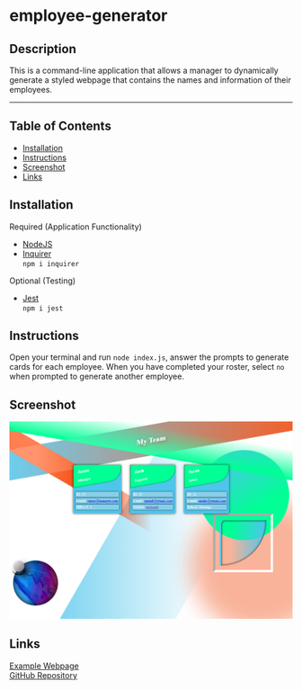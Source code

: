 # employee-generator

## Description

This is a command-line application that allows a manager to dynamically generate a styled webpage that contains the names and information of their employees.

---

## Table of Contents

- [Installation](#installation)
- [Instructions](#instructions)
- [Screenshot](#screenshot)
- [Links](#links)

## Installation

Required (Application Functionality)

- [NodeJS](https://nodejs.org/en/)
- [Inquirer](https://www.npmjs.com/package/inquirer)  
  `npm i inquirer`

Optional (Testing)

- [Jest](https://www.npmjs.com/package/jest)  
  `npm i jest`

## Instructions

Open your terminal and run `node index.js`, answer the prompts to generate cards for each employee. When you have completed your roster, select `no` when prompted to generate another employee.

## Screenshot

![Screenshot of Webpage](/images/screenshot.png)

## Links

[Example Webpage](https://zachraab.github.io/employee-generator/my-team.html)  
[GitHub Repository](https://github.com/zachraab/employee-generator)
